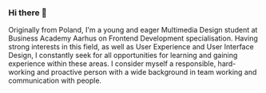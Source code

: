 ### Hi there 👋

Originally from Poland, I'm a young and eager Multimedia Design student at Business Academy Aarhus on Frontend Development specialisation. Having strong interests in this field, as well as User Experience and User Interface Design, I constantly seek for all opportunities for learning and gaining experience within these areas. I consider myself a responsible, hard-working and proactive person with a wide background in team working and communication with people.

<!--
**igorlech/igorlech** is a ✨ _special_ ✨ repository because its `README.md` (this file) appears on your GitHub profile.

Here are some ideas to get you started:

- 🔭 I’m currently working on ...
- 🌱 I’m currently learning ...
- 👯 I’m looking to collaborate on ...
- 🤔 I’m looking for help with ...
- 💬 Ask me about ...
- 📫 How to reach me: ...
- 😄 Pronouns: ...
- ⚡ Fun fact: ...
-->
